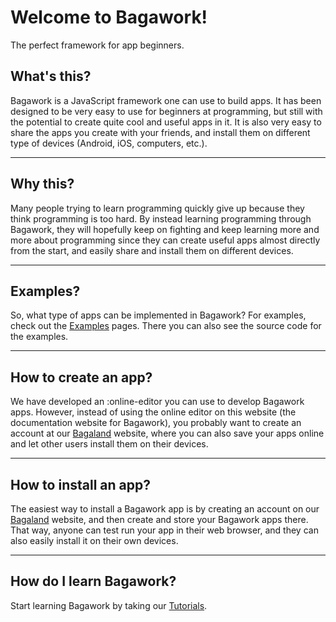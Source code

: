 <script>
	import ViewApp from '$lib/ViewApp.svelte'
</script>

# Welcome to Bagawork!
The perfect framework for app beginners.

## What's this?
Bagawork is a JavaScript framework one can use to build apps. It has been designed to be very easy to use for beginners at programming, but still with the potential to create quite cool and useful apps in it. It is also very easy to share the apps you create with your friends, and install them on different type of devices (Android, iOS, computers, etc.).

---

## Why this?
Many people trying to learn programming quickly give up because they think programming is too hard. By instead learning programming through Bagawork, they will hopefully keep on fighting and keep learning more and more about programming since they can create useful apps almost directly from the start, and easily share and install them on different devices.

---

## Examples?
So, what type of apps can be implemented in Bagawork? For examples, check out the [Examples](/examples) pages. There you can also see the source code for the examples.

<!--
Well, below you have one example (the example below shows just a preview of the app, when running the app for real it would cover your entire screen).

::bagawork-project[home.baga?app]
-->

---

## How to create an app?
We have developed an :online-editor you can use to develop Bagawork apps. However, instead of using the online editor on this website (the documentation website for Bagawork), you probably want to create an account at our [Bagaland](https://bagaland.com/) website, where you can also save your apps online and let other users install them on their devices.

---

## How to install an app?
The easiest way to install a Bagawork app is by creating an account on our [Bagaland](https://bagaland.com/) website, and then create and store your Bagawork apps there. That way, anyone can test run your app in their web browser, and they can also easily install it on their own devices.

---

## How do I learn Bagawork?
Start learning Bagawork by taking our [Tutorials](/tutorials).